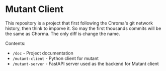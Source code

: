 # Mutant Client

This repository is a project that first following the Chroma's git network history, then think to imporve it.
So may the first thousands commits will be the same as Chorma. The only diff is change the name.


Contents:

- `/doc` - Project documentation
- `/mutant-client` - Python client for mutant
- `/mutant-server` - FastAPI server used as the backend for Mutant client